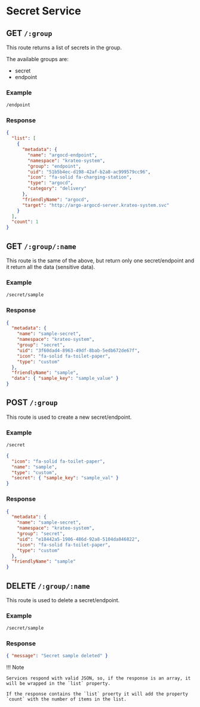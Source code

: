 # Secret Service

## GET `/:group`

This route returns a list of secrets in the group.

The available groups are:

- secret
- endpoint

### Example

```bash
/endpoint
```

### Response

```json
{
  "list": [
    {
      "metadata": {
        "name": "argocd-endpoint",
        "namespace": "krateo-system",
        "group": "endpoint",
        "uid": "51b5b4ec-d198-42af-b2a8-ac999579cc96",
        "icon": "fa-solid fa-charging-station",
        "type": "argocd",
        "category": "delivery"
      },
      "friendlyName": "argocd",
      "target": "http://argo-argocd-server.krateo-system.svc"
    }
  ],
  "count": 1
}
```

## GET `/:group/:name`

This route is the same of the above, but return only one secret/endpoint and it return all the data (sensitive data).

### Example

```bash
/secret/sample
```

### Response

```json
{
  "metadata": {
    "name": "sample-secret",
    "namespace": "krateo-system",
    "group": "secret",
    "uid": "3f60dad4-8963-49df-8bab-5edb672de67f",
    "icon": "fa-solid fa-toilet-paper",
    "type": "custom"
  },
  "friendlyName": "sample",
  "data": { "sample_key": "sample_value" }
}
```

## POST `/:group`

This route is used to create a new secret/endpoint.

### Example

```bash
/secret
```

```json
{
  "icon": "fa-solid fa-toilet-paper",
  "name": "sample",
  "type": "custom",
  "secret": { "sample_key": "sample_val" }
}
```

### Response

```json
{
  "metadata": {
    "name": "sample-secret",
    "namespace": "krateo-system",
    "group": "secret",
    "uid": "e18442a5-1986-486d-92a8-5104da846822",
    "icon": "fa-solid fa-toilet-paper",
    "type": "custom"
  },
  "friendlyName": "sample"
}
```

## DELETE `/:group/:name`

This route is used to delete a secret/endpoint.

### Example

```bash
/secret/sample
```

### Response

```json
{ "message": "Secret sample deleted" }
```

!!! Note

    Services respond with valid JSON, so, if the response is an array, it will be wrapped in the `list` property.

    If the response contains the `list` proerty it will add the property `count` with the number of items in the list.
